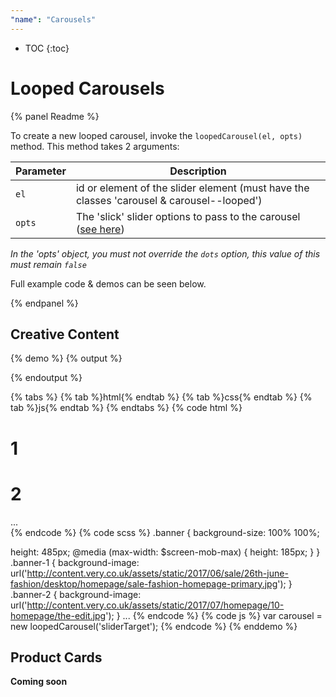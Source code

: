 ```yaml
---
"name": "Carousels"
---
```


* TOC
{:toc}

# Looped Carousels

{% panel Readme %}

To create a new looped carousel, invoke the `loopedCarousel(el, opts)` method. 
This method takes 2 arguments:

| Parameter | Description  |
|---|---|
| `el`  | id or element of the slider element (must have the classes 'carousel & carousel--looped')  |  
| `opts`  | The 'slick' slider options to pass to the carousel ([see here](http://kenwheeler.github.io/slick/))  |  

*In the 'opts' object, you must not override the `dots` option, this value of this must remain `false`*

Full example code & demos can be seen below.

{% endpanel %}

## Creative Content

{% demo %}
{% output %}
<div class="demo-grid">
  <div class="carousel carousel--looped" id="sliderTarget">
    <div class="banner banner-1">
    </div>
    <div class="banner banner-2">
    </div>
    <div class="banner banner-3">
    </div>
    <div class="banner banner-4">
    </div>
    <div class="banner banner-5">
    </div>
    <div class="banner banner-6">
    </div>
    <div class="banner banner-7">
    </div>
  </div>
</div>  
{% endoutput %}

{% tabs %}
{% tab %}html{% endtab %}
{% tab %}css{% endtab %}
{% tab %}js{% endtab %}
{% endtabs %}
{% code html %}
<div class="carousel" id="sliderTarget">
    <div class="banner banner-1">
      <div class="content">
        <h1>1</h1>
      </div>
    </div>
    <div class="banner banner-2">
      <div class="content">
        <h1>2</h1>
      </div>
    </div>
    ...
</div>
{% endcode %}
{% code scss %}
.banner {
  background-size: 100% 100%;

  height: 485px;
  @media (max-width: $screen-mob-max) {
      height: 185px;
  }
}
.banner-1 {
  background-image: url('http://content.very.co.uk/assets/static/2017/06/sale/26th-june-fashion/desktop/homepage/sale-fashion-homepage-primary.jpg');
}
.banner-2 {
  background-image: url('http://content.very.co.uk/assets/static/2017/07/homepage/10-homepage/the-edit.jpg');
}
...
{% endcode %}
{% code js %}
var carousel = new loopedCarousel('sliderTarget');
{% endcode %}
{% enddemo %}

## Product Cards

**Coming soon**
